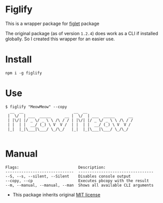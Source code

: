 # Figlify
This is a wrapper package for [figlet](https://www.npmjs.com/package/figlet) package

The original package (as of version ```1.2.4```) does work as a CLI if installed globally. So I created this wrapper for an easier use.

# Install
```
npm i -g figlify
```

# Use
```
$ figlify "MeowMeow" --copy
  __  __                      __  __                    
 |  \/  | ___  _____      __ |  \/  | ___  _____      __
 | |\/| |/ _ \/ _ \ \ /\ / / | |\/| |/ _ \/ _ \ \ /\ / /
 | |  | |  __/ (_) \ V  V /  | |  | |  __/ (_) \ V  V / 
 |_|  |_|\___|\___/ \_/\_/   |_|  |_|\___|\___/ \_/\_/  
                                                        
```

# Manual

```
Flags:                          Description:                     
------------------------------  ---------------------------------
--S, --s, --silent, --Silent    Disables console output          
--copy, --cp                    Executes pbcopy with the result  
--m, --manual, --manual, --man  Shows all available CLI arguments
```


- This package inherits original [MIT license](https://github.com/patorjk/figlet.js/blob/master/LICENSE.txt)